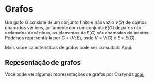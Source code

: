 # Grafos

Um grafo $G$ consiste de um conjunto finito e não vazio $V (G)$ de objetos chamados vértices, juntamente com um conjunto $E(G)$ de pares não ordenados de vértices; os elementos de $E(G)$ são chamados de arestas. Podemos representá-lo por $G = (V ; E)$, onde $V = V (G)$ e $E = E(G)$.


Mais sobre caracteristicas de grafos pode ser consultado [Aqui](./../Algoritmos/Grafos/teoria.md).


## Repesentação de grafos

Você pode ver algumas representações de grafos por Crazynds [aqui](./../Algoritmos/Grafos/GrafosCrazynds/grafos_estruturas.md);



